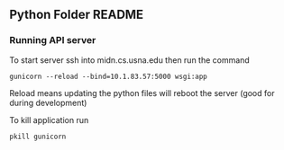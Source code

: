 ## Python Folder README 

### Running API server
To start server ssh into midn.cs.usna.edu then run the command
```
gunicorn --reload --bind=10.1.83.57:5000 wsgi:app
```
Reload means updating the python files will reboot the server (good for during development)

To kill application run 
```
pkill gunicorn
```
